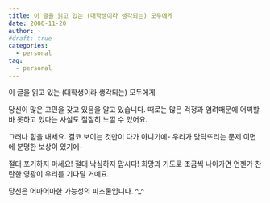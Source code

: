 ```yaml
---
title: 이 글을 읽고 있는 (대학생이라 생각되는) 모두에게
date: 2006-11-20
author: ~
#draft: true
categories:
  - personal
tag:
  - personal
---
```




이 글을 읽고 있는 (대학생이라 생각되는) 모두에게

당신이 많은 고민을 갖고 있음을 알고 있습니다.
때로는 많은 걱정과 염려때문에 어찌할 바 못하고 있다는 사실도 절절히 느낄 수 있어요.

그러나 힘을 내세요.
결코 보이는 것만이 다가 아니기에- 우리가 맞닥뜨리는 문제 이면에 분명한 보상이 있기에-

절대 포기하지 마세요! 절대 낙심하지 맙시다!
희망과 기도로 조금씩 나아가면 언젠가 찬란한 영광이 우리를 기다릴 거예요.

당신은 어마어마한 가능성의 피조물입니다.
^_^


 






